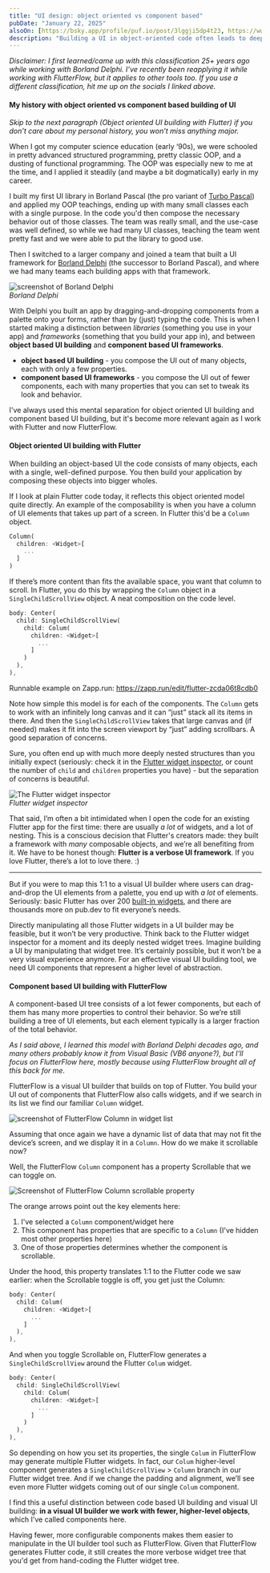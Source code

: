 ```yaml
---
title: "UI design: object oriented vs component based"
pubDate: "January 22, 2025"
alsoOn: [https://bsky.app/profile/puf.io/post/3lggji5dp4t23, https://www.threads.net/@frankpuf/post/DFLaefmM_Yh, https://x.com/puf/status/1882497117840630044, https://c.im/@puf/113879107093629005, https://www.linkedin.com/posts/puf_httpspufiopostscomponent-based-vs-object-based-ui-design-activity-7288262961742168065-kObq/, https://bsky.app/profile/did:plc:r5shvvsyaq3kfatc3novwud6/post/3lhcqrlpfvs2o, https://www.linkedin.com/posts/puf_we-have-to-be-honest-flutter-is-a-verbose-activity-7292330961357152256-2XWg?utm_source=share&utm_medium=member_desktop]
description: "Building a UI in object-oriented code often leads to deeply nested object structures, where each object has a single responsibility. Building a UI in a visual component-based builder typically leads to shallower structures with fewer objects, whose behavior is controlled by properties."
---
```


*Disclaimer: I first learned/came up with this classification 25+ years ago while working with Borland Delphi. I’ve recently been reapplying it while working with FlutterFlow, but it applies to other tools too. If you use a different classification, hit me up on the socials I linked above.*

#### My history with object oriented vs component based building of UI

*Skip to the next paragraph (Object oriented UI building with Flutter) if you don’t care about my personal history, you won’t miss anything major.*

When I got my computer science education (early ‘90s), we were schooled in pretty advanced structured programming, pretty classic OOP, and a dusting of functional programming.  The OOP was especially new to me at the time, and I applied it steadily (and maybe a bit dogmatically) early in my career.

I built my first UI library in Borland Pascal (the pro variant of [Turbo Pascal](https://en.wikipedia.org/wiki/Turbo_Pascal)) and applied my OOP teachings, ending up with many small classes each with a single purpose. In the code you'd then compose the necessary behavior out of those classes. The team was really small, and the use-case was well defined, so while we had many UI classes, teaching the team went pretty fast and we were able to put the library to good use.

Then I switched to a larger company and joined a team that built a UI framework for [Borland Delphi](https://en.wikipedia.org/wiki/Delphi_(software)) (the successor to Borland Pascal), and where we had many teams each building apps with that framework. 

![screenshot of Borland Delphi](https://upload.wikimedia.org/wikipedia/en/4/45/Screenshot_of_Delphi_10.4_IDE_with_VCL_designer_and_Dark_Theme.png)\
*Borland Delphi*

With Delphi  you built an app by dragging-and-dropping components from a palette onto your forms, rather than by (just) typing the code. This is when I started making a distinction between *libraries* (something you use in your app) and *frameworks* (something that you build your app in), and between **object based UI building** and **component based UI frameworks**.

 * **object based UI building** - you compose the UI out of many objects, each with only a few properties.
 * **component based UI frameworks** - you compose the UI out of fewer components, each with many properties that you can set to tweak its look and behavior.

I've always used this mental separation for object oriented UI building and component based UI building, but it's become more relevant again as I work with Flutter and now FlutterFlow.

#### Object oriented UI building with Flutter

When building an object-based UI the code consists of many objects, each with a single, well-defined purpose. You then build your application by composing these objects into bigger wholes.

If I look at plain Flutter code today, it reflects this object oriented model quite directly. An example of the composability is when you have a column of UI elements that takes up part of a screen. In Flutter this'd be a `Column` object.

```dart
Column(
  children: <Widget>[
    ...
  ]
)
```

If there’s more content than fits the available space, you want that column to scroll. In Flutter, you do this by wrapping the `Column` object in a `SingleChildScrollView` object. A neat composition on the code level.
```dart
body: Center(
  child: SingleChildScrollView(
    child: Colum(
      children: <Widget>[
        ...
      ]
    )
  ),
),
```
Runnable example on Zapp.run: https://zapp.run/edit/flutter-zcda06t8cdb0 

Note how simple this model is for each of the components. The `Column` gets to work with an infinitely long canvas and it can “just” stack all its items in there. And then the `SingleChildScrollView` takes that large canvas and (if needed) makes it fit into the screen viewport by “just” adding scrollbars. A good separation of concerns.

Sure, you often end up with much more deeply nested structures than you initially expect (seriously: check it in the [Flutter widget inspector](https://docs.flutter.dev/tools/devtools/inspector), or count the number of `child` and `children` properties you have) - but the separation of concerns is beautiful.

![The Flutter widget inspector](https://docs.flutter.dev/assets/images/docs/tools/devtools/inspector_screenshot.png)\
*Flutter widget inspector*

That said, I’m often a bit intimidated when I open the code for an existing Flutter app for the first time: there are usually *a lot* of widgets, and a lot of nesting. This is a conscious decision that Flutter's creators made: they built a framework with *many* composable objects, and we’re all benefiting from it. We have to be honest though: **Flutter is a verbose UI framework**. If you love Flutter, there’s a lot to love there. :)

---

But if you were to map this 1:1 to a visual UI builder where users can drag-and-drop the UI elements from a palette, you end up with *a lot* of elements. Seriously: basic Flutter has over 200 [built-in widgets](https://docs.flutter.dev/reference/widgets), and there are thousands more on pub.dev to fit everyone’s needs.

Directly manipulating all those Flutter widgets in a UI builder may be feasible, but it won’t be very productive. Think back to the Flutter widget inspector for a moment and its deeply nested widget trees. Imagine building a UI by manipulating that widget tree. It’s certainly possible, but it won’t be a very visual experience anymore. For an effective visual UI building tool, we need UI components that represent a higher level of abstraction.

#### Component based UI building with FlutterFlow

A component-based UI tree consists of a lot fewer components, but each of them has many more properties to control their behavior. So we’re still building a tree of UI elements, but each element typically is a larger fraction of the total behavior.

*As I said above, I learned this model with Borland Delphi decades ago, and  many others probably know it from Visual Basic (VB6 anyone?), but I'll focus on FlutterFlow here, mostly because using FlutterFlow brought all of this back for me.*

FlutterFlow is a visual UI builder that builds on top of Flutter. You build your UI out of components that FlutterFlow also calls widgets, and if we search in its list we find our familiar `Column` widget.

![screenshot of FlutterFlow Column in widget list](https://i.imgur.com/BvXdwzt.png)

Assuming that once again we have a dynamic list of data that may not fit the device’s screen, and we display it in a `Column`. How do we make it scrollable now?

Well, the FlutterFlow `Column` component has a property Scrollable that we can toggle on.

![Screenshot of FlutterFlow Column scrollable property](https://i.imgur.com/4nJjXO2.png)

The orange arrows point out the key elements here:

1. I've selected a `Column` component/widget here
2. This component has properties that are specific to a `Column` (I've hidden most other properties here)
3. One of those properties determines whether the component is scrollable.

Under the hood, this property translates 1:1 to the Flutter code we saw earlier: when the Scrollable toggle is off, you get just the Column:

```dart
body: Center(
  child: Colum(
    children: <Widget>[
      ...
    ]
  ),
),
```
And when you toggle Scrollable on, FlutterFlow generates a `SingleChildScrollView` around the Flutter `Colum` widget.
```dart
body: Center(
  child: SingleChildScrollView(
    child: Colum(
      children: <Widget>[
        ...
      ]
    )
  ),
),
```

So depending on how you set its properties, the single `Colum` in FlutterFlow may generate multiple Flutter widgets. In fact, our `Colum` higher-level component generates a `SingleChildScrollView` > `Column` branch in our Flutter widget tree. And if we change the padding and alignment, we’ll see even more Flutter widgets coming out of our single `Colum` component.

I find this a useful distinction between code based UI building and visual UI building: **in a visual UI builder we work with fewer, higher-level objects**, which I’ve called components here. 

Having fewer, more configurable components makes them easier to manipulate in the UI builder tool such as FlutterFlow. Given that FlutterFlow generates Flutter code, it still creates the more verbose widget tree that you'd get from hand-coding the Flutter widget tree.